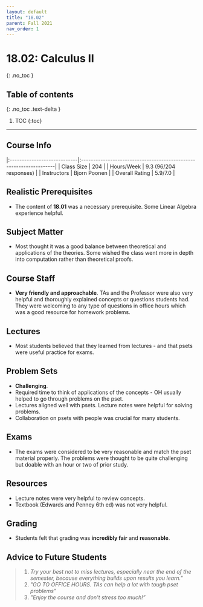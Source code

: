 ```yaml
---
layout: default
title: "18.02"
parent: Fall 2021
nav_order: 1
---
```


# 18.02: Calculus II
{: .no_toc }

## Table of contents
{: .no_toc .text-delta }

1. TOC
{:toc}

---

## Course Info

|:----------------------------|:-------------------------------------------------------------------|
| Class Size    		| 204                                                            		|
| Hours/Week        	| 9.3 (96/204 responses)                              	| 
| Instructors         	| Bjorn Poonen					|
| Overall Rating	| 5.9/7.0						|

## Realistic Prerequisites
* The content of **18.01** was a necessary prerequisite. Some Linear Algebra experience helpful. 

## Subject Matter
* Most thought it was a good balance between theoretical and applications of the theories. Some wished the class went more in depth into computation rather than theoretical proofs. 

## Course Staff
* **Very friendly and approachable**. TAs and the Professor were also very helpful and thoroughly explained concepts or questions students had. They were welcoming to any type of questions in office hours which was a good resource for homework problems. 

## Lectures
* Most students believed that they learned from lectures - and that psets were useful practice for exams.

## Problem Sets
* **Challenging**.
* Required time to think of applications of the concepts - OH usually helped to go through problems on the pset.
* Lectures aligned well with psets. Lecture notes were helpful for solving problems. 
* Collaboration on psets with people was crucial for many students.

## Exams
* The exams were considered to be very reasonable and match the pset material properly. The problems were thought to be quite challenging but doable with an hour or two of prior study.

## Resources
* Lecture notes were very helpful to review concepts.
* Textbook (Edwards and Penney 6th ed) was not very helpful.

## Grading
* Students felt that grading was **incredibly fair** and **reasonable**. 

## Advice to Future Students
> 1. *Try your best not to miss lectures, especially near the end of the semester, because everything builds upon results you learn."* 
> 2. *"GO TO OFFICE HOURS. TAs can help a lot with tough pset problems"*
> 3. *”Enjoy the course and don't stress too much!”*


